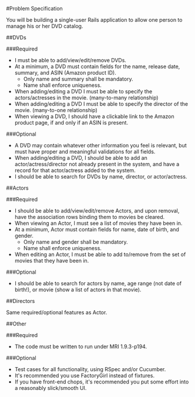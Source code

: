 #Problem Specification

You will be building a single-user Rails application to allow one person to manage his or her DVD catalog.

##DVDs

###Required

* I must be able to add/view/edit/remove DVDs.
* At a minimum, a DVD must contain fields for the name, release date, summary, and ASIN (Amazon product ID).
	* Only name and summary shall be mandatory.
	* Name shall enforce uniqueness.
* When adding/editing a DVD I must be able to specify the actors/actresses in the movie. (many-to-many relationship)
* When adding/editing a DVD I must be able to specify the director of the movie. (many-to-one relationship)
* When viewing a DVD, I should have a clickable link to the Amazon product page, if and only if an ASIN is present.

###Optional

* A DVD may contain whatever other information you feel is relevant, but must have proper and meaningful validations for all fields.
* When adding/editing a DVD, I should be able to add an actor/actress/director not already present in the system, and have a record for that actor/actress added to the system.
* I should be able to search for DVDs by name, director, or actor/actress.

##Actors

###Required

* I should be able to add/view/edit/remove Actors, and upon removal, have the association rows binding them to movies be cleared.
* When viewing an Actor, I must see a list of movies they have been in.
* At a minimum, Actor must contain fields for name, date of birth, and gender.
	* Only name and gender shall be mandatory.
	* Name shall enforce uniqueness.
* When editing an Actor, I must be able to add to/remove from the set of movies that they have been in.

###Optional

* I should be able to search for actors by name, age range (not date of birth!), or movie (show a list of actors in that movie).

##Directors

Same required/optional features as Actor.

##Other

###Required

* The code must be written to run under MRI 1.9.3-p194.

###Optional

* Test cases for all functionality, using RSpec and/or Cucumber.
* It's recommended you use FactoryGirl instead of fixtures.
* If you have front-end chops, it's recommended you put some effort into a reasonably slick/smooth UI.
